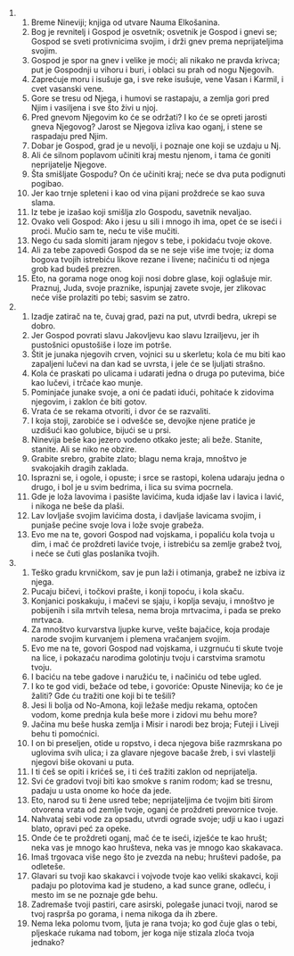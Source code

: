 <ol>
  <li>
    <ol>
      <li>Breme Nineviji; knjiga od utvare Nauma Elkošanina.</li>
      <li>Bog je revnitelj i Gospod je osvetnik; osvetnik je Gospod i gnevi se; Gospod se sveti protivnicima svojim, i drži gnev prema neprijateljima svojim.</li>
      <li>Gospod je spor na gnev i velike je moći; ali nikako ne pravda krivca; put je Gospodnji u vihoru i buri, i oblaci su prah od nogu Njegovih.</li>
      <li>Zaprećuje moru i isušuje ga, i sve reke isušuje, vene Vasan i Karmil, i cvet vasanski vene.</li>
      <li>Gore se tresu od Njega, i humovi se rastapaju, a zemlja gori pred Njim i vasiljena i sve što živi u njoj.</li>
      <li>Pred gnevom Njegovim ko će se održati? I ko će se opreti jarosti gneva Njegovog? Jarost se Njegova izliva kao oganj, i stene se raspadaju pred Njim.</li>
      <li>Dobar je Gospod, grad je u nevolji, i poznaje one koji se uzdaju u Nj.</li>
      <li>Ali će silnom poplavom učiniti kraj mestu njenom, i tama će goniti neprijatelje Njegove.</li>
      <li>Šta smišljate Gospodu? On će učiniti kraj; neće se dva puta podignuti pogibao.</li>
      <li>Jer kao trnje spleteni i kao od vina pijani proždreće se kao suva slama.</li>
      <li>Iz tebe je izašao koji smišlja zlo Gospodu, savetnik nevaljao.</li>
      <li>Ovako veli Gospod: Ako i jesu u sili i mnogo ih ima, opet će se iseći i proći. Mučio sam te, neću te više mučiti.</li>
      <li>Nego ću sada slomiti jaram njegov s tebe, i pokidaću tvoje okove.</li>
      <li>Ali za tebe zapovedi Gospod da se ne seje više ime tvoje; iz doma bogova tvojih istrebiću likove rezane i livene; načiniću ti od njega grob kad budeš prezren.</li>
      <li>Eto, na gorama noge onog koji nosi dobre glase, koji oglašuje mir. Praznuj, Juda, svoje praznike, ispunjaj zavete svoje, jer zlikovac neće više prolaziti po tebi; sasvim se zatro.</li>
    </ol>
  </li>
  <li>
    <ol>
      <li>Izadje zatirač na te, čuvaj grad, pazi na put, utvrdi bedra, ukrepi se dobro.</li>
      <li>Jer Gospod povrati slavu Jakovljevu kao slavu Izrailjevu, jer ih pustošnici opustošiše i loze im potrše.</li>
      <li>Štit je junaka njegovih crven, vojnici su u skerletu; kola će mu biti kao zapaljeni lučevi na dan kad se uvrsta, i jele će se ljuljati strašno.</li>
      <li>Kola će praskati po ulicama i udarati jedna o druga po putevima, biće kao lučevi, i trčaće kao munje.</li>
      <li>Pominjaće junake svoje, a oni će padati idući, pohitaće k zidovima njegovim, i zaklon će biti gotov.</li>
      <li>Vrata će se rekama otvoriti, i dvor će se razvaliti.</li>
      <li>I koja stoji, zarobiće se i odvešće se, devojke njene pratiće je uzdišući kao golubice, bijući se u prsi.</li>
      <li>Ninevija beše kao jezero vodeno otkako jeste; ali beže. Stanite, stanite. Ali se niko ne obzire.</li>
      <li>Grabite srebro, grabite zlato; blagu nema kraja, mnoštvo je svakojakih dragih zaklada.</li>
      <li>Isprazni se, i ogole, i opuste; i srce se rastopi, kolena udaraju jedna o drugo, i bol je u svim bedrima, i lica su svima pocrnela.</li>
      <li>Gde je loža lavovima i pasište lavićima, kuda idjaše lav i lavica i lavić, i nikoga ne beše da plaši.</li>
      <li>Lav lovljaše svojim lavićima dosta, i davljaše lavicama svojim, i punjaše pećine svoje lova i lože svoje grabeža.</li>
      <li>Evo me na te, govori Gospod nad vojskama, i popaliću kola tvoja u dim, i mač će proždreti laviće tvoje, i istrebiću sa zemlje grabež tvoj, i neće se čuti glas poslanika tvojih.</li>
    </ol>
  </li>
  <li>
    <ol>
      <li>Teško gradu krvničkom, sav je pun laži i otimanja, grabež ne izbiva iz njega.</li>
      <li>Pucaju bičevi, i točkovi prašte, i konji topoću, i kola skaču.</li>
      <li>Konjanici poskakuju, i mačevi se sjaju, i koplja sevaju, i mnoštvo je pobijenih i sila mrtvih telesa, nema broja mrtvacima, i pada se preko mrtvaca.</li>
      <li>Za mnoštvo kurvarstva ljupke kurve, vešte bajačice, koja prodaje narode svojim kurvanjem i plemena vračanjem svojim.</li>
      <li>Evo me na te, govori Gospod nad vojskama, i uzgrnuću ti skute tvoje na lice, i pokazaću narodima golotinju tvoju i carstvima sramotu tvoju.</li>
      <li>I baciću na tebe gadove i naružiću te, i načiniću od tebe ugled.</li>
      <li>I ko te god vidi, bežaće od tebe, i govoriće: Opuste Ninevija; ko će je žaliti? Gde ću tražiti one koji bi te tešili?</li>
      <li>Jesi li bolja od No-Amona, koji ležaše medju rekama, optočen vodom, kome prednja kula beše more i zidovi mu behu more?</li>
      <li>Jačina mu beše huska zemlja i Misir i narodi bez broja; Futeji i Liveji behu ti pomoćnici.</li>
      <li>I on bi preseljen, otide u ropstvo, i deca njegova biše razmrskana po uglovima svih ulica; i za glavare njegove bacaše žreb, i svi vlastelji njegovi biše okovani u puta.</li>
      <li>I ti ćeš se opiti i krićeš se, i ti ćeš tražiti zaklon od neprijatelja.</li>
      <li>Svi će gradovi tvoji biti kao smokve s ranim rodom; kad se tresnu, padaju u usta onome ko hoće da jede.</li>
      <li>Eto, narod su ti žene usred tebe; neprijateljima će tvojim biti širom otvorena vrata od zemlje tvoje, oganj će proždreti prevornice tvoje.</li>
      <li>Nahvataj sebi vode za opsadu, utvrdi ograde svoje; udji u kao i ugazi blato, opravi peć za opeke.</li>
      <li>Onde će te proždreti oganj, mač će te iseći, izješće te kao hrušt; neka vas je mnogo kao hrušteva, neka vas je mnogo kao skakavaca.</li>
      <li>Imaš trgovaca više nego što je zvezda na nebu; hruštevi padoše, pa odleteše.</li>
      <li>Glavari su tvoji kao skakavci i vojvode tvoje kao veliki skakavci, koji padaju po plotovima kad je studeno, a kad sunce grane, odleću, i mesto im se ne poznaje gde behu.</li>
      <li>Zadremaše tvoji pastiri, care asirski, polegaše junaci tvoji, narod se tvoj rasprša po gorama, i nema nikoga da ih zbere.</li>
      <li>Nema leka polomu tvom, ljuta je rana tvoja; ko god čuje glas o tebi, pljeskaće rukama nad tobom, jer koga nije stizala zloća tvoja jednako?</li>
    </ol>
  </li>
</ol>